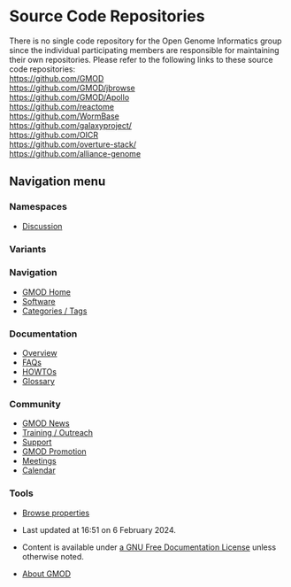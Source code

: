 



<span id="top"></span>




# <span dir="auto">Source Code Repositories</span>









There is no single code repository for the Open Genome Informatics group
since the individual participating members are responsible for
maintaining their own repositories. Please refer to the following links
to these source code repositories:  
<a href="https://github.com/GMOD" class="external free"
rel="nofollow">https://github.com/GMOD</a>  
<a href="https://github.com/GMOD/jbrowse" class="external free"
rel="nofollow">https://github.com/GMOD/jbrowse</a>  
<a href="https://github.com/GMOD/Apollo" class="external free"
rel="nofollow">https://github.com/GMOD/Apollo</a>  
<a href="https://github.com/reactome" class="external free"
rel="nofollow">https://github.com/reactome</a>  
<a href="https://github.com/WormBase" class="external free"
rel="nofollow">https://github.com/WormBase</a>  
<a href="https://github.com/galaxyproject/" class="external free"
rel="nofollow">https://github.com/galaxyproject/</a>  
<a href="https://github.com/OICR" class="external free"
rel="nofollow">https://github.com/OICR</a>  
<a href="https://github.com/overture-stack/" class="external free"
rel="nofollow">https://github.com/overture-stack/</a>  
<a href="https://github.com/alliance-genome" class="external free"
rel="nofollow">https://github.com/alliance-genome</a>  








## Navigation menu



### Namespaces


- <span id="ca-talk"><a
  href="http://gmod.org/mediawiki/index.php?title=Talk:Source_Code_Repositories&amp;action=edit&amp;redlink=1"
  accesskey="t"
  title="Discussion about the content page [t]">Discussion</a></span>


### 

### Variants[](#)








<a href="Main_Page"
style="background-image: url(../images/GMOD-cogs.png);"
title="Visit the main page"></a>


### Navigation



- <span id="n-GMOD-Home">[GMOD Home](Main_Page)</span>
- <span id="n-Software">[Software](GMOD_Components)</span>
- <span id="n-Categories-.2F-Tags">[Categories /
  Tags](Categories)</span>




### Documentation



- <span id="n-Overview">[Overview](Overview)</span>
- <span id="n-FAQs">[FAQs](Category%3AFAQ)</span>
- <span id="n-HOWTOs">[HOWTOs](Category%3AHOWTO)</span>
- <span id="n-Glossary">[Glossary](Glossary)</span>




### Community



- <span id="n-GMOD-News">[GMOD News](GMOD_News)</span>
- <span id="n-Training-.2F-Outreach">[Training /
  Outreach](Training_and_Outreach)</span>
- <span id="n-Support">[Support](Support)</span>
- <span id="n-GMOD-Promotion">[GMOD Promotion](GMOD_Promotion)</span>
- <span id="n-Meetings">[Meetings](Meetings)</span>
- <span id="n-Calendar">[Calendar](Calendar)</span>




### Tools

- <span id="t-smwbrowselink"><a href="Special%3ABrowse/Source_Code_Repositories"
  rel="smw-browse">Browse properties</a></span>



- <span id="footer-info-lastmod">Last updated at 16:51 on 6 February
  2024.</span>
<!-- - <span id="footer-info-viewcount">2,302 page views.</span> -->
- <span id="footer-info-copyright">Content is available under
  <a href="http://www.gnu.org/licenses/fdl-1.3.html" class="external"
  rel="nofollow">a GNU Free Documentation License</a> unless otherwise
  noted.</span>

<!-- -->

- <span id="footer-places-about">[About
  GMOD](GMOD%3AAbout "GMOD%3AAbout")</span>

<!-- -->




